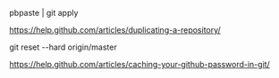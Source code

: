 pbpaste | git apply

https://help.github.com/articles/duplicating-a-repository/

git reset --hard origin/master


https://help.github.com/articles/caching-your-github-password-in-git/
